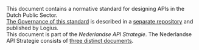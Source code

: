 This document contains a normative standard for designing APIs in the Dutch Public Sector.  
[The Governance of this standard](https://publicatie.centrumvoorstandaarden.nl/api/adr-beheer/) is described in a [separate repository](https://github.com/Logius-standaarden/ADR-Beheermodel) and published by Logius.  
This document is part of the *Nederlandse API Strategie*. The Nederlandse API Strategie consists of [three distinct documents](https://www.geonovum.nl/themas/kennisplatform-apis#APIStrategie).  
